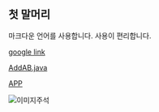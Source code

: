 ## 첫 말머리
마크다운 언어를 사용합니다.
사용이 편리합니다.

[google link](https://www.google.com/)

[AddAB.java](https://github.com/ParkChanhee1130/study_javas/blob/master/src/AddAB.java)

[APP](https://github.com/ParkChanhee1130/study_javas/blob/master/src/App.java)

![이미지주석](https://www.researchgate.net/profile/Irma-Plata-2/publication/339652779/figure/fig1/AS:864989992726529@1583241093219/The-Entity-Relations-Diagram-ERD-of-the-PSET-For-implementation-approval-was-sought.png)
